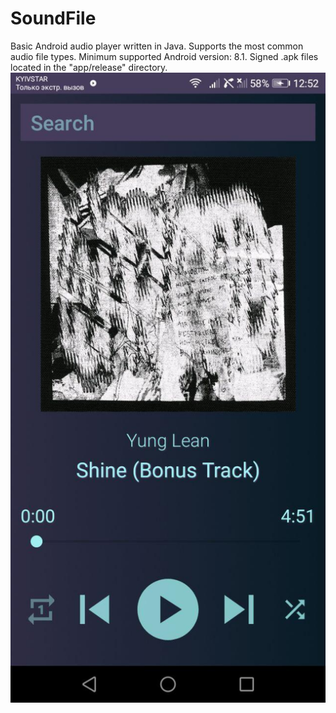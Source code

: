 # SoundFile
Basic Android audio player written in Java.
Supports the most common audio file types.
Minimum supported Android version: 8.1.
Signed .apk files located in the "app/release" directory.
![Activity player UI](SoundFile_player_UI.jpg)
